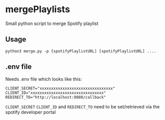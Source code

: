 # mergePlaylists
Small python script to merge Spotify playlist
## Usage
```
python3 merge.py -p [spotifyPlaylistURL] [spotifyPlaylistURL] ....
```
## .env file
Needs .env file which looks like this:
```
CLIENT_SECRET="xxxxxxxxxxxxxxxxxxxxxxxxxxxxxxxx"
CLIENT_ID="xxxxxxxxxxxxxxxxxxxxxxxxxxxxxxxx"
REDIRECT_TO="http://localhost:8080/callback"
```
`CLIENT_SECRET` `CLIENT_ID` and `REDIRECT_TO` need to be set/retrieved via the spotify developer portal
